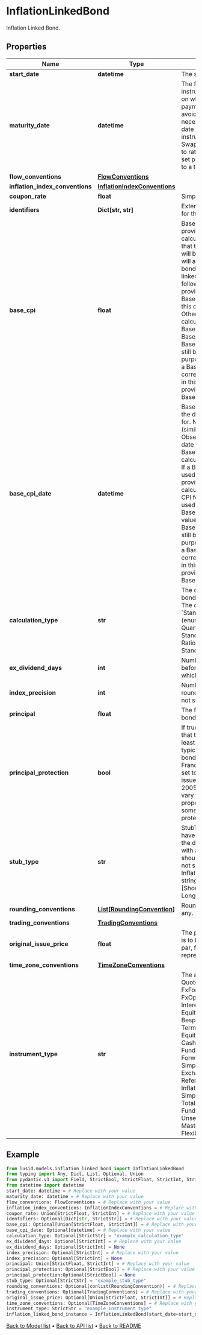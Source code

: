 # InflationLinkedBond

Inflation Linked Bond.
## Properties
Name | Type | Description | Notes
------------ | ------------- | ------------- | -------------
**start_date** | **datetime** | The start date of the bond. | 
**maturity_date** | **datetime** | The final maturity date of the instrument. This means the last date on which the instruments makes a payment of any amount. For the avoidance of doubt, that is not necessarily prior to its last sensitivity date for the purposes of risk; e.g. instruments such as Constant Maturity Swaps (CMS) often have sensitivities to rates that may well be observed or set prior to the maturity date, but refer to a termination date beyond it. | 
**flow_conventions** | [**FlowConventions**](FlowConventions.md) |  | 
**inflation_index_conventions** | [**InflationIndexConventions**](InflationIndexConventions.md) |  | 
**coupon_rate** | **float** | Simple coupon rate. | 
**identifiers** | **Dict[str, str]** | External market codes and identifiers for the bond, e.g. ISIN. | [optional] 
**base_cpi** | **float** | BaseCPI value. This is optional, if not provided the BaseCPI value will be calculated from the BaseCPIDate, if that too is not present the StartDate will be used.              If provided then this value will always set the BaseCPI on this bond.              The BaseCPI of an inflation linked bond is calculated using the following logic: - If a BaseCPI value is provided, this is used. - Otherwise, if BaseCPIDate is provided, the CPI for this date is calculated and used. - Otherwise, the CPI for the StartDate is calculated and used.              Note that if both BaseCPI and BaseCPIDate are set, the BaseCPI value will be used and the BaseCPIDate will be ignored but can still be added for informative purposes.              Some bonds are issued with a BaseCPI date that does not correspond to the StartDate CPI value, in this case the value should be provided here or with the BaseCPIDate. | [optional] 
**base_cpi_date** | **datetime** | BaseCPIDate. This is optional. Gives the date that the BaseCPI is calculated for.              Note this is an un-lagged date (similar to StartDate) so the Bond ObservationLag will be applied to this date when calculating the CPI.              The BaseCPI of an inflation linked bond is calculated using the following logic: - If a BaseCPI value is provided, this is used. - Otherwise, if BaseCPIDate is provided, the CPI for this date is calculated and used. - Otherwise, the CPI for the StartDate is calculated and used.              Note that if both BaseCPI and BaseCPIDate are set, the BaseCPI value will be used and the BaseCPIDate will be ignored but can still be added for informative purposes.              Some bonds are issued with a BaseCPI date that does not correspond to the StartDate CPI value, in this case the value should be provided here or with the actual BaseCPI. | [optional] 
**calculation_type** | **str** | The calculation type applied to the bond coupon and principal amount. The default CalculationType is &#x60;Standard&#x60;.  Supported string (enumeration) values are: [Standard, Quarterly, Ratio, Brazil, StandardAccruedOnly, RatioAccruedOnly, StandardWithCappedAccruedInterest]. | [optional] 
**ex_dividend_days** | **int** | Number of Good Business Days before the next coupon payment, in which the bond goes ex-dividend. | [optional] 
**index_precision** | **int** | Number of decimal places used to round IndexRatio. This defaults to 5 if not set. | [optional] 
**principal** | **float** | The face-value or principal for the bond at outset. | 
**principal_protection** | **bool** | If true then the principal is protected in that the redemption amount will be at least the face value (Principal). This is typically set to true for inflation linked bonds issued by the United States and France (for example). This is typically set to false for inflation linked bonds issued by the United Kingdom (post 2005). For other sovereigns this can vary from issue to issue. If not set this property defaults to true. This is sometimes referred to as Deflation protection or an inflation floor of 0%. | [optional] 
**stub_type** | **str** | StubType. Most Inflation linked bonds have a ShortFront stub type so this is the default, however in some cases with a long front stub LongFront should be selected. StubType Both is not supported for InflationLinkedBonds.  Supported string (enumeration) values are: [ShortFront, ShortBack, LongBack, LongFront, Both]. | [optional] 
**rounding_conventions** | [**List[RoundingConvention]**](RoundingConvention.md) | Rounding conventions for analytics, if any. | [optional] 
**trading_conventions** | [**TradingConventions**](TradingConventions.md) |  | [optional] 
**original_issue_price** | **float** | The price the bond was issued at. This is to be entered as a percentage of par, for example a value of 98.5 would represent 98.5%. | [optional] 
**time_zone_conventions** | [**TimeZoneConventions**](TimeZoneConventions.md) |  | [optional] 
**instrument_type** | **str** | The available values are: QuotedSecurity, InterestRateSwap, FxForward, Future, ExoticInstrument, FxOption, CreditDefaultSwap, InterestRateSwaption, Bond, EquityOption, FixedLeg, FloatingLeg, BespokeCashFlowsLeg, Unknown, TermDeposit, ContractForDifference, EquitySwap, CashPerpetual, CapFloor, CashSettled, CdsIndex, Basket, FundingLeg, FxSwap, ForwardRateAgreement, SimpleInstrument, Repo, Equity, ExchangeTradedOption, ReferenceInstrument, ComplexBond, InflationLinkedBond, InflationSwap, SimpleCashFlowLoan, TotalReturnSwap, InflationLeg, FundShareClass, FlexibleLoan, UnsettledCash, Cash, MasteredInstrument, LoanFacility, FlexibleDeposit, FlexibleRepo | 
## Example

```python
from lusid.models.inflation_linked_bond import InflationLinkedBond
from typing import Any, Dict, List, Optional, Union
from pydantic.v1 import Field, StrictBool, StrictFloat, StrictInt, StrictStr, conlist, constr, validator
from datetime import datetime
start_date: datetime = # Replace with your value
maturity_date: datetime = # Replace with your value
flow_conventions: FlowConventions = # Replace with your value
inflation_index_conventions: InflationIndexConventions = # Replace with your value
coupon_rate: Union[StrictFloat, StrictInt] = # Replace with your value
identifiers: Optional[Dict[str, StrictStr]] = # Replace with your value
base_cpi: Optional[Union[StrictFloat, StrictInt]] = # Replace with your value
base_cpi_date: Optional[datetime] = # Replace with your value
calculation_type: Optional[StrictStr] = "example_calculation_type"
ex_dividend_days: Optional[StrictInt] = # Replace with your value
ex_dividend_days: Optional[StrictInt] = None
index_precision: Optional[StrictInt] = # Replace with your value
index_precision: Optional[StrictInt] = None
principal: Union[StrictFloat, StrictInt] = # Replace with your value
principal_protection: Optional[StrictBool] = # Replace with your value
principal_protection:Optional[StrictBool] = None
stub_type: Optional[StrictStr] = "example_stub_type"
rounding_conventions: Optional[conlist(RoundingConvention)] = # Replace with your value
trading_conventions: Optional[TradingConventions] = # Replace with your value
original_issue_price: Optional[Union[StrictFloat, StrictInt]] = # Replace with your value
time_zone_conventions: Optional[TimeZoneConventions] = # Replace with your value
instrument_type: StrictStr = "example_instrument_type"
inflation_linked_bond_instance = InflationLinkedBond(start_date=start_date, maturity_date=maturity_date, flow_conventions=flow_conventions, inflation_index_conventions=inflation_index_conventions, coupon_rate=coupon_rate, identifiers=identifiers, base_cpi=base_cpi, base_cpi_date=base_cpi_date, calculation_type=calculation_type, ex_dividend_days=ex_dividend_days, index_precision=index_precision, principal=principal, principal_protection=principal_protection, stub_type=stub_type, rounding_conventions=rounding_conventions, trading_conventions=trading_conventions, original_issue_price=original_issue_price, time_zone_conventions=time_zone_conventions, instrument_type=instrument_type)

```

[Back to Model list](../README.md#documentation-for-models) &#8226; [Back to API list](../README.md#documentation-for-api-endpoints) &#8226; [Back to README](../README.md)

